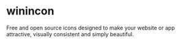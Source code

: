 # winincon

Free and open source icons designed to make your website or app attractive, visually consistent and simply beautiful.
